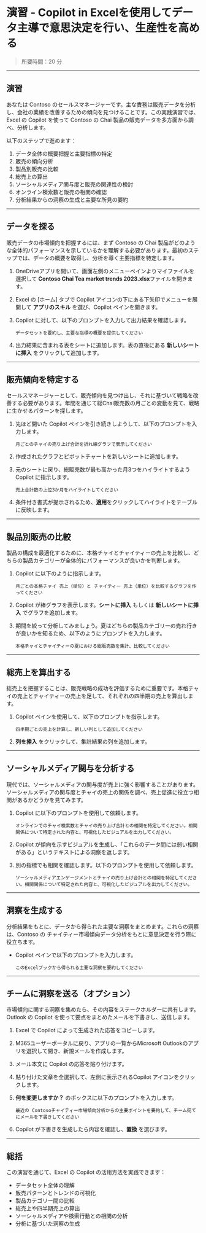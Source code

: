 # 演習 - Copilot in Excelを使用してデータ主導で意思決定を行い、生産性を高める

> 所要時間：20 分

---

## 演習

あなたは Contoso のセールスマネージャーです。主な責務は販売データを分析し、会社の業績を改善するための傾向を見つけることです。この実践演習では、Excel の Copilot を使って Contoso の Chai 製品の販売データを多方面から調べ、分析します。

以下のステップで進めます：  
1. データ全体の概要把握と主要指標の特定  
2. 販売の傾向分析  
3. 製品別販売の比較  
4. 総売上の算出  
5. ソーシャルメディア関与度と販売の関連性の検討  
6. オンライン検索数と販売の相関の確認  
7. 分析結果からの洞察の生成と主要な所見の要約

---

## データを探る

販売データの市場傾向を把握するには、まず Contoso の Chai 製品がどのような全体的パフォーマンスを示しているかを理解する必要があります。最初のステップでは、データの概要を取得し、分析を導く主要指標を特定します。 

1. OneDriveアプリを開いて、画面左側のメニューペインよりマイファイルを選択して **Contoso Chai Tea market trends 2023.xlsx**ファイルを開きます。 

2. Excel の [ホーム] タブで Copilot アイコンの下にある下矢印でメニューを展開して **アプリのスキル** を選び、Copilot ペインを開きます。

3. Copilot に対して、以下のプロンプトを入力して出力結果を確認します。

   ```prompt
   データセットを要約し、主要な指標の概要を提供してください
   ```

4. 出力結果に含まれる表をシートに追加します。表の直後にある **新しいシートに挿入** をクリックして追加します。

---

## 販売傾向を特定する

セールスマネージャーとして、販売傾向を見つけ出し、それに基づいて戦略を改善する必要があります。年間を通じて総Chai販売数の月ごとの変動を見て、戦略に生かせるパターンを探します。

1. 先ほど開いた Copilot ペインを引き続きしようして、以下のプロンプトを入力します。

   ```prompt
   月ごとのチャイの売り上げ合計を折れ線グラフで表示してください
   ```

2. 作成されたグラフとピボットチャートを新しいシートに追加します。  

3. 元のシートに戻り、総販売数が最も高かった月3つをハイライトするよう Copilot に指示します。  

   ```propmt
   売上合計数の上位3か月をハイライトしてください
   ```

4. 条件付き書式が提示されるため、**適用**をクリックしてハイライトをテーブルに反映します。

---

## 製品別販売の比較

製品の構成を最適化するために、本格チャイとチャイティーの売上を比較し、どちらの製品カテゴリーが全体的にパフォーマンスが良いかを判断します。

1. Copilot に以下のように指示します。

   ```prompt
   月ごとの本格チャイ 売上（単位）と チャイティー 売上（単位）を比較するグラフを作ってください
   ```

2. Copilot が棒グラフを表示します。**シートに挿入** もしくは **新しいシートに挿入** でグラフを追加します。

3. 期間を絞って分析してみましょう。夏はどちらの製品カテゴリーの売れ行きが良いかを知るため、以下のようにプロンプトを入力します。

   ```prompt
   本格チャイとチャイティーの夏における総販売数を集計、比較してください
   ```

---

## 総売上を算出する

総売上を把握することは、販売戦略の成功を評価するために重要です。本格チャイの売上とチャイティーの売上を足して、それぞれの四半期の売上を算出します。

1. Copilot ペインを使用して、以下のプロンプトを指示します。

   ```prompt
   四半期ごとの売上を計算し、新しい列として追加してください
   ```

2. **列を挿入** をクリックして、集計結果の列を追加します。

---

## ソーシャルメディア関与を分析する

現代では、ソーシャルメディアの関与度が売上に強く影響することがあります。ソーシャルメディアの関与度とチャイの売上の関係を調べ、売上促進に役立つ相関があるかどうかを見てみます。

1. Copilot に以下のプロンプトを使用して依頼します。 

   ```prompt
   オンラインでのチャイ検索数とチャイの売り上げ合計との相関を特定してください。相関関係について特定された内容と、可視化したビジュアルを出力してください。
   ```

2. Copilot が傾向を示すビジュアルを生成し、「これらのデータ間には弱い相関がある」というテキストによる洞察を返します。 

3. 別の指標でも相関を確認します。以下のプロンプトを使用して依頼します。

   ```prompt
   ソーシャルメディアエンゲージメントとチャイの売り上げ合計との相関を特定してください。相関関係について特定された内容と、可視化したビジュアルを出力してください。
   ```

---

## 洞察を生成する

分析結果をもとに、データから得られた主要な洞察をまとめます。これらの洞察は、Contoso の チャイティー市場傾向データ分析をもとに意思決定を行う際に役立ちます。

- Copilot ペインで以下のプロンプトを入力します。

  ```prompt
  このExcelブックから得られる主要な洞察を要約してください
  ```

---

## チームに洞察を送る（オプション）

市場傾向に関する洞察を集めたら、その内容をステークホルダーに共有します。Outlook の Copilot を使って要点をまとめたメールを下書きし、送信します。 

1. Excel で Copilot によって生成された応答をコピーします。  

2. M365ユーザーポータルに戻り、アプリの一覧からMicrosoft Outlookのアプリを選択して開き、新規メールを作成します。  

3. メール本文に Copilot の応答を貼り付けます。  

4. 貼り付けた文章を全選択して、左側に表示されるCopilot アイコンをクリックします。  

5. **何を変更しますか？** のボックスに以下のプロンプトを入力します。

   ```prompt
   最近の Contosoチャイティー市場傾向分析からの主要ポイントを要約して、チーム宛てにメールを下書きしてください 
   ```

6. Copilot が下書きを生成したら内容を確認し、**置換** を選びます。 

---

## 総括

この演習を通じて、Excel の Copilot の活用方法を実践できます：

- データセット全体の理解  
- 販売パターンとトレンドの可視化  
- 製品カテゴリー間の比較  
- 総売上や四半期売上の算出  
- ソーシャルメディアや検索行動との相関の分析  
- 分析に基づいた洞察の生成  

